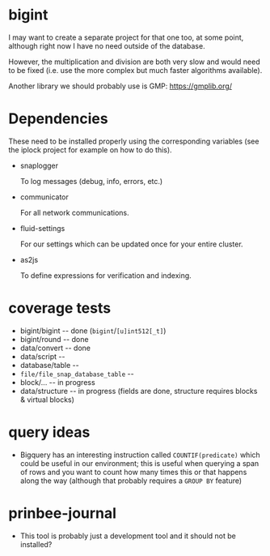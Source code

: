 
# bigint

I may want to create a separate project for that one too, at some point,
although right now I have no need outside of the database.

However, the multiplication and division are both very slow and would need
to be fixed (i.e. use the more complex but much faster algorithms available).

Another library we should probably use is GMP:
https://gmplib.org/

# Dependencies

These need to be installed properly using the corresponding variables
(see the iplock project for example on how to do this).

* snaplogger

  To log messages (debug, info, errors, etc.)

* communicator

  For all network communications.

* fluid-settings

  For our settings which can be updated once for your entire cluster.

* as2js

  To define expressions for verification and indexing.

# coverage tests

* bigint/bigint -- done (`bigint`/`[u]int512[_t]`)
* bigint/round -- done
* data/convert -- done
* data/script -- 
* database/table -- 
* `file/file_snap_database_table` -- 
* block/... -- in progress
* data/structure -- in progress (fields are done, structure requires blocks & virtual blocks)

# query ideas

* Bigquery has an interesting instruction called `COUNTIF(predicate)` which
  could be useful in our environment; this is useful when querying a span of
  rows and you want to count how many times this or that happens along the
  way (although that probably requires a `GROUP BY` feature)

# prinbee-journal

* This tool is probably just a development tool and it should not be installed?

